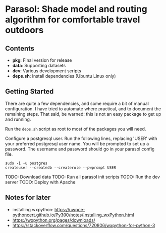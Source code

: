 # Parasol: Shade model and routing algorithm for comfortable travel outdoors 

## Contents

+ **pkg**: Final version for release
+ **data**: Supporting datasets 
+ **dev**: Various development scripts
+ **deps.sh**: Install dependencies (Ubuntu Linux only)

## Getting Started

There are quite a few dependencies, and some require a bit of manual
configuration. I have tried to automate where practical, and to document the
remaining steps. That said, be warned: this is not an easy package to get up
and running.

Run the `deps.sh` script as root to most of the packages you will need. 

Configure a postgresql user. Run the following lines, replacing 'USER' with
your preferred postgresql user name. You will be prompted to set up a password.
The username and password should go in your parasol config file.
```shell
sudo -i -u postgres
createuser --createdb --createrole --pwprompt USER 
```

TODO: Download data
TODO: Run all parasol init scripts
TODO: Run the dev server
TODO: Deploy with Apache

## Notes for later

+ installing wxpython: https://uwpce-pythoncert.github.io/Py300/notes/Installing_wxPython.html
+ https://wxpython.org/pages/downloads/
+ https://stackoverflow.com/questions/720806/wxpython-for-python-3
